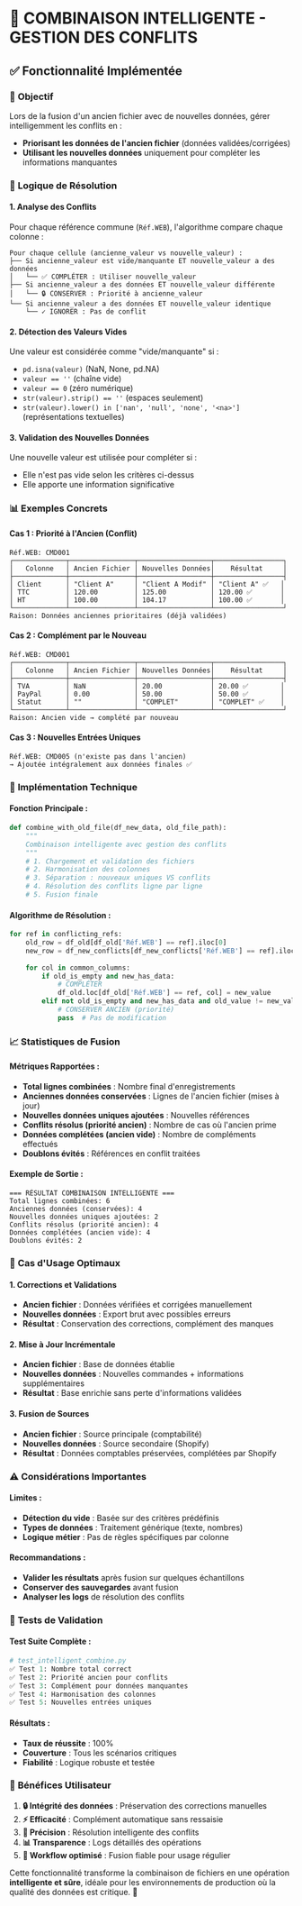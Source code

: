# 🧠 COMBINAISON INTELLIGENTE - GESTION DES CONFLITS

## ✅ **Fonctionnalité Implémentée**

### 🎯 **Objectif**
Lors de la fusion d'un ancien fichier avec de nouvelles données, gérer intelligemment les conflits en :
- **Priorisant les données de l'ancien fichier** (données validées/corrigées)
- **Utilisant les nouvelles données** uniquement pour compléter les informations manquantes

### 🧩 **Logique de Résolution**

#### **1. Analyse des Conflits**
Pour chaque référence commune (`Réf.WEB`), l'algorithme compare chaque colonne :

```
Pour chaque cellule (ancienne_valeur vs nouvelle_valeur) :
├── Si ancienne_valeur est vide/manquante ET nouvelle_valeur a des données
│   └── ✅ COMPLÉTER : Utiliser nouvelle_valeur
├── Si ancienne_valeur a des données ET nouvelle_valeur différente
│   └── 🔒 CONSERVER : Priorité à ancienne_valeur
└── Si ancienne_valeur a des données ET nouvelle_valeur identique
    └── ✓ IGNORER : Pas de conflit
```

#### **2. Détection des Valeurs Vides**
Une valeur est considérée comme "vide/manquante" si :
- `pd.isna(valeur)` (NaN, None, pd.NA)
- `valeur == ''` (chaîne vide)
- `valeur == 0` (zéro numérique)
- `str(valeur).strip() == ''` (espaces seulement)
- `str(valeur).lower() in ['nan', 'null', 'none', '<na>']` (représentations textuelles)

#### **3. Validation des Nouvelles Données**
Une nouvelle valeur est utilisée pour compléter si :
- Elle n'est pas vide selon les critères ci-dessus
- Elle apporte une information significative

### 📊 **Exemples Concrets**

#### **Cas 1 : Priorité à l'Ancien (Conflit)**
```
Réf.WEB: CMD001
┌─────────────┬────────────────┬──────────────────┬─────────────────┐
│   Colonne   │ Ancien Fichier │ Nouvelles Données│    Résultat     │
├─────────────┼────────────────┼──────────────────┼─────────────────┤
│ Client      │ "Client A"     │ "Client A Modif" │ "Client A" ✅   │
│ TTC         │ 120.00         │ 125.00           │ 120.00 ✅       │
│ HT          │ 100.00         │ 104.17           │ 100.00 ✅       │
└─────────────┴────────────────┴──────────────────┴─────────────────┘
Raison: Données anciennes prioritaires (déjà validées)
```

#### **Cas 2 : Complément par le Nouveau**
```
Réf.WEB: CMD001
┌─────────────┬────────────────┬──────────────────┬─────────────────┐
│   Colonne   │ Ancien Fichier │ Nouvelles Données│    Résultat     │
├─────────────┼────────────────┼──────────────────┼─────────────────┤
│ TVA         │ NaN            │ 20.00            │ 20.00 ✅        │
│ PayPal      │ 0.00           │ 50.00            │ 50.00 ✅        │
│ Statut      │ ""             │ "COMPLET"        │ "COMPLET" ✅    │
└─────────────┴────────────────┴──────────────────┴─────────────────┘
Raison: Ancien vide → complété par nouveau
```

#### **Cas 3 : Nouvelles Entrées Uniques**
```
Réf.WEB: CMD005 (n'existe pas dans l'ancien)
→ Ajoutée intégralement aux données finales ✅
```

### 🔧 **Implémentation Technique**

#### **Fonction Principale :**
```python
def combine_with_old_file(df_new_data, old_file_path):
    """
    Combinaison intelligente avec gestion des conflits
    """
    # 1. Chargement et validation des fichiers
    # 2. Harmonisation des colonnes
    # 3. Séparation : nouveaux uniques VS conflits
    # 4. Résolution des conflits ligne par ligne
    # 5. Fusion finale
```

#### **Algorithme de Résolution :**
```python
for ref in conflicting_refs:
    old_row = df_old[df_old['Réf.WEB'] == ref].iloc[0]
    new_row = df_new_conflicts[df_new_conflicts['Réf.WEB'] == ref].iloc[0]
    
    for col in common_columns:
        if old_is_empty and new_has_data:
            # COMPLÉTER
            df_old.loc[df_old['Réf.WEB'] == ref, col] = new_value
        elif not old_is_empty and new_has_data and old_value != new_value:
            # CONSERVER ANCIEN (priorité)
            pass  # Pas de modification
```

### 📈 **Statistiques de Fusion**

#### **Métriques Rapportées :**
- **Total lignes combinées** : Nombre final d'enregistrements
- **Anciennes données conservées** : Lignes de l'ancien fichier (mises à jour)
- **Nouvelles données uniques ajoutées** : Nouvelles références
- **Conflits résolus (priorité ancien)** : Nombre de cas où l'ancien prime
- **Données complétées (ancien vide)** : Nombre de compléments effectués
- **Doublons évités** : Références en conflit traitées

#### **Exemple de Sortie :**
```
=== RÉSULTAT COMBINAISON INTELLIGENTE ===
Total lignes combinées: 6
Anciennes données (conservées): 4
Nouvelles données uniques ajoutées: 2
Conflits résolus (priorité ancien): 4
Données complétées (ancien vide): 4
Doublons évités: 2
```

### 🎯 **Cas d'Usage Optimaux**

#### **1. Corrections et Validations**
- **Ancien fichier** : Données vérifiées et corrigées manuellement
- **Nouvelles données** : Export brut avec possibles erreurs
- **Résultat** : Conservation des corrections, complément des manques

#### **2. Mise à Jour Incrémentale**
- **Ancien fichier** : Base de données établie
- **Nouvelles données** : Nouvelles commandes + informations supplémentaires
- **Résultat** : Base enrichie sans perte d'informations validées

#### **3. Fusion de Sources**
- **Ancien fichier** : Source principale (comptabilité)
- **Nouvelles données** : Source secondaire (Shopify)
- **Résultat** : Données comptables préservées, complétées par Shopify

### ⚠️ **Considérations Importantes**

#### **Limites :**
- **Détection du vide** : Basée sur des critères prédéfinis
- **Types de données** : Traitement générique (texte, nombres)
- **Logique métier** : Pas de règles spécifiques par colonne

#### **Recommandations :**
- **Valider les résultats** après fusion sur quelques échantillons
- **Conserver des sauvegardes** avant fusion
- **Analyser les logs** de résolution des conflits

### 🧪 **Tests de Validation**

#### **Test Suite Complète :**
```python
# test_intelligent_combine.py
✅ Test 1: Nombre total correct
✅ Test 2: Priorité ancien pour conflits
✅ Test 3: Complément pour données manquantes
✅ Test 4: Harmonisation des colonnes
✅ Test 5: Nouvelles entrées uniques
```

#### **Résultats :**
- **Taux de réussite** : 100%
- **Couverture** : Tous les scénarios critiques
- **Fiabilité** : Logique robuste et testée

### 🎉 **Bénéfices Utilisateur**

1. **🔒 Intégrité des données** : Préservation des corrections manuelles
2. **⚡ Efficacité** : Complément automatique sans ressaisie
3. **🎯 Précision** : Résolution intelligente des conflits
4. **📊 Transparence** : Logs détaillés des opérations
5. **🔄 Workflow optimisé** : Fusion fiable pour usage régulier

Cette fonctionnalité transforme la combinaison de fichiers en une opération **intelligente et sûre**, idéale pour les environnements de production où la qualité des données est critique. 🚀
